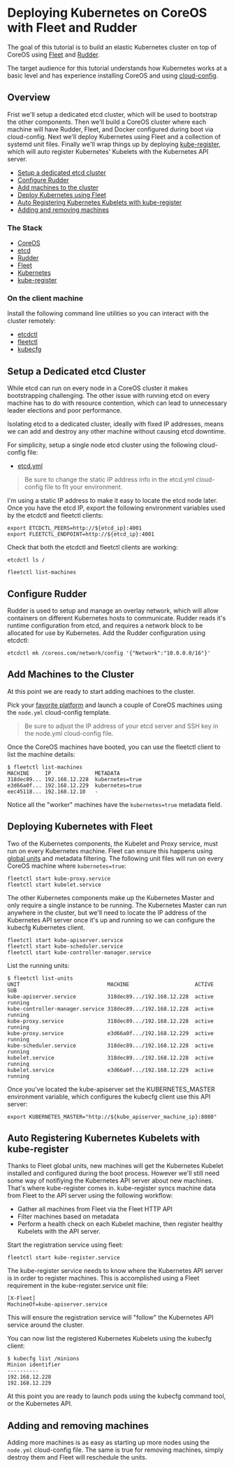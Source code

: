 # Deploying Kubernetes on CoreOS with Fleet and Rudder

The goal of this tutorial is to build an elastic Kubernetes cluster on top of CoreOS using [Fleet](https://github.com/coreos/fleet) and [Rudder](https://github.com/coreos/rudder).

The target audience for this tutorial understands how Kubernetes works at a basic level and has experience installing CoreOS and using [cloud-config](https://coreos.com/docs/cluster-management/setup/cloudinit-cloud-config).

## Overview

Frist we'll setup a dedicated etcd cluster, which will be used to bootstrap the other components. Then we'll build a CoreOS cluster where each machine will have Rudder, Fleet, and Docker configured during boot via cloud-config. Next we'll deploy Kubernetes using Fleet and a collection of systemd unit files. Finally we'll wrap things up by deploying [kube-register](https://github.com/kelseyhightower/kube-register), which will auto register Kubernetes' Kubelets with the Kubernetes API server.

* [Setup a dedicated etcd cluster](#setup-a-dedicated-etcd-cluster)
* [Configure Rudder](#configure-rudder)
* [Add machines to the cluster](#add-machines-to-the-cluster)
* [Deploy Kubernetes using Fleet](#deploying-kubernetes-with-fleet)
* [Auto Registering Kubernetes Kubelets with kube-register](#auto-registering-kubernetes-kubelets-with-kube-register)
* [Adding and removing machines](#adding-and-removing-machines)

### The Stack

* [CoreOS](https://coreos.com)
* [etcd](https://github.com/coreos/etcd)
* [Rudder](https://github.com/coreos/rudder)
* [Fleet](https://github.com/coreos/fleet)
* [Kubernetes](https://github.com/GoogleCloudPlatform/kubernetes)
* [kube-register](https://github.com/kelseyhightower/kube-register)

### On the client machine

Install the following command line utilities so you can interact with the cluster remotely:

* [etcdctl](https://github.com/coreos/etcdctl)
* [fleetctl](https://github.com/coreos/fleet)
* [kubecfg](https://github.com/GoogleCloudPlatform/kubernetes)

## Setup a Dedicated etcd Cluster

While etcd can run on every node in a CoreOS cluster it makes bootstrapping challenging. The other issue with running etcd on every machine has to do with resource contention, which can lead to unnecessary leader elections and poor performance.

Isolating etcd to a dedicated cluster, ideally with fixed IP addresses, means we can add and destroy any other machine without causing etcd downtime.

For simplicity, setup a single node etcd cluster using the following cloud-config file:

* [etcd.yml](configs/etcd.yml)

> Be sure to change the static IP address info in the etcd.yml cloud-config file to fit your environment.

I'm using a static IP address to make it easy to locate the etcd node later. Once you have the etcd IP, export the following environment variables used by the etcdctl and fleetctl clients:

```
export ETCDCTL_PEERS=http://${etcd_ip}:4001 
export FLEETCTL_ENDPOINT=http://${etcd_ip}:4001
```

Check that both the etcdctl and fleetctl clients are working:

```
etcdctl ls /
```

```
fleetctl list-machines
```

## Configure Rudder

Rudder is used to setup and manage an overlay network, which will allow containers on different Kubernetes hosts to communicate. Rudder reads it's runtime configuration from etcd, and requires a network block to be allocated for use by Kubernetes. Add the Rudder configuration using etcdctl:

```
etcdctl mk /coreos.com/network/config '{"Network":"10.0.0.0/16"}'
```

## Add Machines to the Cluster

At this point we are ready to start adding machines to the cluster. 

Pick your [favorite platform](https://coreos.com/docs/quickstart) and launch a couple of CoreOS machines using the `node.yml` cloud-config template.

> Be sure to adjust the IP address of your etcd server and SSH key in the node.yml cloud-config file.

Once the CoreOS machines have booted, you can use the fleetctl client to list the machine details:

```
$ fleetctl list-machines
MACHINE		IP		        METADATA
318dec89...	192.168.12.228	kubernetes=true
e3d66a0f...	192.168.12.229	kubernetes=true
eec45118...	192.168.12.10	-
```

Notice all the "worker" machines have the `kubernetes=true` metadata field.

## Deploying Kubernetes with Fleet

Two of the Kubernetes components, the Kubelet and Proxy service, must run on every Kubernetes machine. Fleet can ensure this happens using [global units](https://github.com/coreos/fleet/blob/master/Documentation/unit-files-and-scheduling.md#unit-scheduling) and metadata filtering. The following unit files will run on every CoreOS machine where `kubernetes=true`:

```
fleetctl start kube-proxy.service
fleetctl start kubelet.service
```

The other Kubernetes components make up the Kubernetes Master and only require a single instance to be running. The Kubernetes Master can run anywhere in the cluster, but we'll need to locate the IP address of the Kubernetes API server once it's up and running so we can configure the kubecfg Kubernetes client. 

```
fleetctl start kube-apiserver.service
fleetctl start kube-scheduler.service
fleetctl start kube-controller-manager.service
```

List the running units:

```
$ fleetctl list-units
UNIT                            MACHINE                     ACTIVE  SUB
kube-apiserver.service          318dec89.../192.168.12.228  active  running
kube-controller-manager.service 318dec89.../192.168.12.228  active  running
kube-proxy.service              318dec89.../192.168.12.228  active  running
kube-proxy.service              e3d66a0f.../192.168.12.229  active  running
kube-scheduler.service          318dec89.../192.168.12.228  active  running
kubelet.service                 318dec89.../192.168.12.228  active  running
kubelet.service                 e3d66a0f.../192.168.12.229  active  running
```

Once you've located the kube-apiserver set the KUBERNETES_MASTER environment variable, which configures the kubecfg client use this API server:

```
export KUBERNETES_MASTER="http://${kube_apiserver_machine_ip}:8080"
```

## Auto Registering Kubernetes Kubelets with kube-register

Thanks to Fleet global units, new machines will get the Kubernetes Kubelet installed and configured during the boot process. However we'll still need some way of notifiying the Kubernetes API server about new machines. That's where kube-register comes in. kube-register syncs machine data from Fleet to the API server using the following workflow:

* Gather all machines from Fleet via the Fleet HTTP API
* Filter machines based on metadata
* Perform a health check on each Kubelet machine, then register healthy Kubelets with the API server. 

Start the registration service using fleet:

```
fleetctl start kube-register.service
```

The kube-register service needs to know where the Kubernetes API server is in order to register machines. This is accomplished using a Fleet requirement in the kube-register.service unit file:

```
[X-Fleet]
MachineOf=kube-apiserver.service
```

This will ensure the registration service will "follow" the Kubernetes API service around the cluster.

You can now list the registered Kubernetes Kubelets using the kubecfg client:

```
$ kubecfg list /minions
Minion identifier
----------
192.168.12.228
192.168.12.229
```

At this point you are ready to launch pods using the kubecfg command tool, or the Kubernetes API.

## Adding and removing machines

Adding more machines is as easy as starting up more nodes using the `node.yml` cloud-config file. The same is true for removing machines, simply destroy them and Fleet will reschedule the units.

